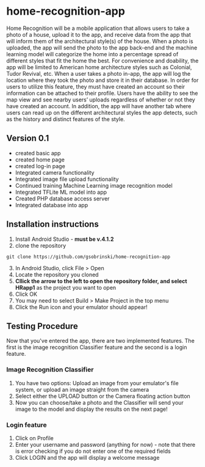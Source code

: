 # home-recognition-app

Home Recognition will be a mobile application that allows users to take a photo of a house, upload it to the app, and receive data from the app that will 
inform them of the architectural style(s) of the house. When a photo is uploaded, the app will send the photo to the app back-end and the machine learning model 
will categorize the home into a percentage spread of different styles that fit the home the best. For convenience and doability, the app will be limited to 
American home architecture styles such as Colonial, Tudor Revival, etc. When a user takes a photo in-app, the app will log the location where they took the photo 
and store it in their database. In order for users to utilize this feature, they must have created an account so their information can be attached to their profile.
Users have the ability to see the map view and see nearby users’ uploads regardless of whether or not they have created an account. In addition, the app will have
another tab where users can read up on the different architectural styles the app detects, such as the history and distinct features of the style.

## Version 0.1 

* created basic app 
* created home page 
* created log-in page
* Integrated camera functionality
* Integrated image file upload functionality
* Continued training Machine Learning image recognition model
* Integrated TFLite ML model into app
* Created PHP database access server
* Integrated database into app

## Installation instructions

1. Install Android Studio - **must be v.4.1.2**
2. clone the repository 

```git clone https://github.com/gsobrinski/home-recognition-app```

3. In Android Studio, click File > Open 
4. Locate the repository you cloned
5. **Cllick the arrow to the left to open the repository folder, and select HRapp1** as the project you want to open
6. Click OK
7. You may need to select Build > Make Project in the top menu
8. Click the Run icon and your emulator should appear!

## Testing Procedure

Now that you've entered the app, there are two implemented features. The first is the image recognition Classifier feature and the second is a login feature.

### Image Recognition Classifier
1. You have two options: Upload an image from your emulator's file system, or upload an image straight from the camera
2. Select either the UPLOAD button or the Camera floating action button
3. Now you can choose/take a photo and the Classifier will send your image to the model and display the results on the next page!

### Login feature
1. Click on Profile
2. Enter your username and password (anything for now) - note that there is error checking if you do not enter one of the required fields
3. Click LOGIN and the app will display a welcome message

